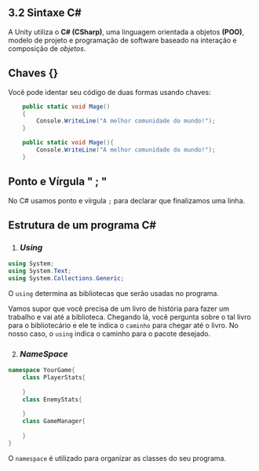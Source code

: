 ## 3.2 Sintaxe C#

A Unity utiliza o **C# (CSharp)**, uma linguagem orientada a objetos **(POO)**, modelo de projeto e programação de software baseado na interação e composição de *objetos*.


## Chaves {}

Você pode identar seu código de duas formas usando chaves:

```csharp
    public static void Mage()
    {
        Console.WriteLine("A melhor comunidade do mundo!");
    }
```

```csharp
    public static void Mage(){
        Console.WriteLine("A melhor comunidade do mundo!");
    }
```
## Ponto e Vírgula " ; "

No C# usamos ponto e vírgula `;` para declarar que finalizamos uma linha.




## Estrutura de um programa C#


1. ### _Using_
```csharp
using System;
using System.Text;
using System.Collections.Generic;
```

O `using` determina as bibliotecas que serão usadas no programa. 

Vamos supor que você precisa de um livro de história para fazer um trabalho e vai até a biblioteca. Chegando lá, você pergunta sobre o tal livro para o bibliotecário e ele te indica o `caminho` para chegar até o livro. No nosso caso, o `using` indica o caminho para o pacote desejado.

2. ### _NameSpace_

```csharp
namespace YourGame{
    class PlayerStats{
        
    }
    class EnemyStats{
        
    }
    class GameManager{
        
    }
}
```

O `namespace` é utilizado para organizar as classes do seu programa.